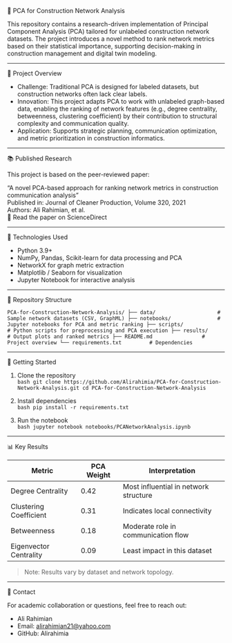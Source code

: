 

🧠 PCA for Construction Network Analysis

This repository contains a research-driven implementation of Principal Component Analysis (PCA) tailored for unlabeled construction network datasets. The project introduces a novel method to rank network metrics based on their statistical importance, supporting decision-making in construction management and digital twin modeling.

---

📌 Project Overview

- Challenge: Traditional PCA is designed for labeled datasets, but construction networks often lack clear labels.  
- Innovation: This project adapts PCA to work with unlabeled graph-based data, enabling the ranking of network features (e.g., degree centrality, betweenness, clustering coefficient) by their contribution to structural complexity and communication quality.  
- Application: Supports strategic planning, communication optimization, and metric prioritization in construction informatics.

---

📚 Published Research

This project is based on the peer-reviewed paper:

“A novel PCA-based approach for ranking network metrics in construction communication analysis”  
Published in: Journal of Cleaner Production, Volume 320, 2021  
Authors: Ali Rahimian, et al.  
🔗 Read the paper on ScienceDirect

---

🧰 Technologies Used

- Python 3.9+  
- NumPy, Pandas, Scikit-learn for data processing and PCA  
- NetworkX for graph metric extraction  
- Matplotlib / Seaborn for visualization  
- Jupyter Notebook for interactive analysis

---

📁 Repository Structure

`
PCA-for-Construction-Network-Analysis/
├── data/                    # Sample network datasets (CSV, GraphML)
├── notebooks/               # Jupyter notebooks for PCA and metric ranking
├── scripts/                 # Python scripts for preprocessing and PCA execution
├── results/                 # Output plots and ranked metrics
├── README.md                # Project overview
└── requirements.txt         # Dependencies
`

---

🚀 Getting Started

1. Clone the repository  
   `bash
   git clone https://github.com/Alirahimia/PCA-for-Construction-Network-Analysis.git
   cd PCA-for-Construction-Network-Analysis
   `

2. Install dependencies  
   `bash
   pip install -r requirements.txt
   `

3. Run the notebook  
   `bash
   jupyter notebook notebooks/PCANetworkAnalysis.ipynb
   `

---

📊 Key Results

| Metric | PCA Weight | Interpretation |
|--------|------------|----------------|
| Degree Centrality | 0.42 | Most influential in network structure  
| Clustering Coefficient | 0.31 | Indicates local connectivity  
| Betweenness | 0.18 | Moderate role in communication flow  
| Eigenvector Centrality | 0.09 | Least impact in this dataset  

> Note: Results vary by dataset and network topology.

---
🤝 Contact

For academic collaboration or questions, feel free to reach out:

- Ali Rahimian  
- Email: alirahimian21@yahoo.com  
- GitHub: Alirahimia

